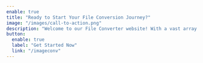 ```yaml
---
enable: true
title: "Ready to Start Your File Conversion Journey?"
image: "/images/call-to-action.png"
description: "Welcome to our File Converter website! With a vast array of supported formats, whether you're looking to transform documents, images, audio, or videos, our platform ensures a seamless conversion process. Say goodbye to compatibility issues and embrace the convenience of quick, efficient, and high-quality file conversions. Dive in, select your file, choose your desired format, and watch the magic happen. Your perfect conversion solution is just a click away. Start now and experience the difference!"
button:
  enable: true
  label: "Get Started Now"
  link: "/imageconv"
---
```

